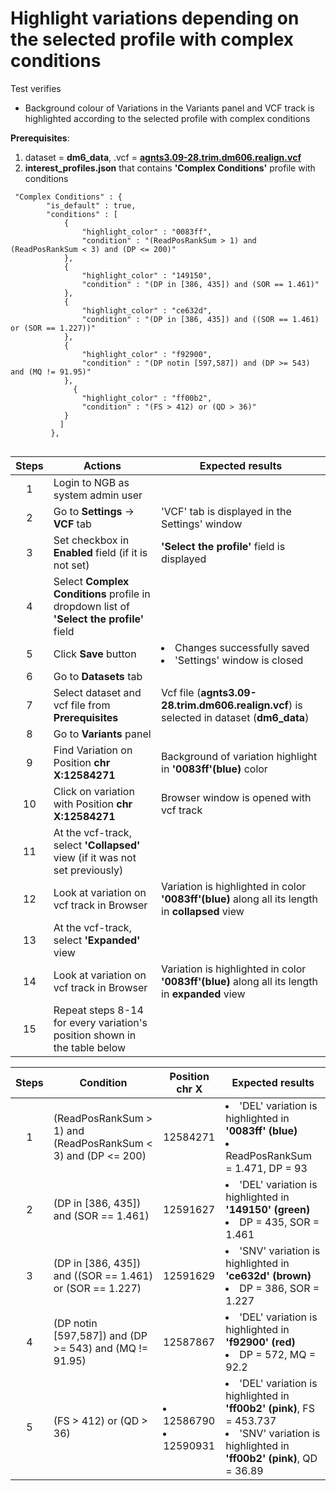# Highlight variations depending on the selected profile with complex conditions

Test verifies
 - Background colour of Variations in the Variants panel and VCF track is highlighted according to the selected profile with complex conditions

**Prerequisites**:

1. dataset = **dm6_data**, .vcf = **[agnts3.09-28.trim.dm606.realign.vcf](https://ngb-oss-builds.s3.amazonaws.com/public/data/demo/ngb_demo_data/agnts3.09-28.trim.dm606.realign.vcf.gz)**
2. **interest_profiles.json** that contains **'Complex Conditions'** profile with conditions
```
 "Complex Conditions" : {
        "is_default" : true,
        "conditions" : [
            {
                "highlight_color" : "0083ff",
                "condition" : "(ReadPosRankSum > 1) and (ReadPosRankSum < 3) and (DP <= 200)"
            },
            {
                "highlight_color" : "149150",
                "condition" : "(DP in [386, 435]) and (SOR == 1.461)"
            },
            {
                "highlight_color" : "ce632d",
                "condition" : "(DP in [386, 435]) and ((SOR == 1.461) or (SOR == 1.227))"
            },
            {
                "highlight_color" : "f92900",
                "condition" : "(DP notin [597,587]) and (DP >= 543) and (MQ != 91.95)"
            },
              {
                "highlight_color" : "ff00b2",
                "condition" : "(FS > 412) or (QD > 36)"
            }
           ]
         },


```

| Steps | Actions | Expected results |
| :---: | --- | --- |
| 1 | Login to NGB as system admin user | |
| 2 | Go to  **Settings** -> **VCF** tab | 'VCF' tab is displayed in the Settings' window|
| 3 | Set checkbox in **Enabled** field (if it is not set)| **'Select the profile'** field is displayed |
| 4 | Select **Complex Conditions** profile in dropdown list of **'Select the profile'** field|
| 5 | Click **Save** button | <li> Changes successfully saved <li> 'Settings' window is closed | 
| 6 | Go to **Datasets** tab | 
| 7 | Select dataset and vcf file from **Prerequisites** | Vcf file (**agnts3.09-28.trim.dm606.realign.vcf**) is selected in dataset (**dm6_data**) 
| 8 | Go to **Variants** panel | |
| 9 | Find Variation on Position **chr X:12584271**| Background of variation highlight in **'0083ff'(blue)** color |
| 10| Click on variation with Position **chr X:12584271** |Browser window is opened with vcf track|
| 11| At the vcf-track, select **'Collapsed'** view (if it was not set previously)||
| 12| Look at variation on vcf track in Browser| Variation is highlighted in color  **'0083ff'(blue)** along all its length in **collapsed** view
| 13| At the vcf-track, select **'Expanded'** view 
| 14| Look at variation on vcf track in Browser| Variation is highlighted in color  **'0083ff'(blue)** along all its length in **expanded** view
| 15| Repeat steps 8-14 for every variation's position shown in the table below |   | 
 

| Steps | Condition | Position chr X| Expected results |
| :---: | --- | --- | --- | 
| 1 | (ReadPosRankSum > 1) and (ReadPosRankSum < 3) and (DP <= 200) |12584271| <li> 'DEL' variation is highlighted in **'0083ff' (blue)**  <li> ReadPosRankSum = 1.471, DP = 93 | 
| 2 | (DP in [386, 435]) and (SOR == 1.461) |12591627 | <li> 'DEL' variation is highlighted in **'149150' (green)**  <li> DP = 435, SOR = 1.461 |
| 3 | (DP in [386, 435]) and ((SOR == 1.461) or (SOR == 1.227) | 12591629 | <li> 'SNV' variation is highlighted in **'ce632d' (brown)** <li> DP = 386, SOR = 1.227|
| 4 | (DP notin [597,587]) and (DP >= 543) and (MQ != 91.95) | 12587867 | <li>'DEL' variation is highlighted in **'f92900' (red)** <li> DP = 572, MQ = 92.2|
| 5 | (FS > 412) or (QD > 36)| <li> 12586790 <li>12590931| <li> 'DEL' variation is highlighted in **'ff00b2' (pink)**, FS = 453.737 <li> 'SNV' variation is highlighted in **'ff00b2' (pink)**, QD = 36.89|
